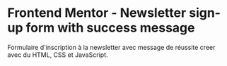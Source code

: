 # Frontend Mentor - Newsletter sign-up form with success message

Formulaire d'inscription à la newsletter avec message de réussite creer avec du HTML, CSS et JavaScript.

